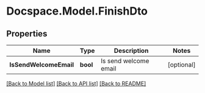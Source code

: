 # Docspace.Model.FinishDto

## Properties

Name | Type | Description | Notes
------------ | ------------- | ------------- | -------------
**IsSendWelcomeEmail** | **bool** | Is send welcome email | [optional] 

[[Back to Model list]](../README.md#documentation-for-models) [[Back to API list]](../README.md#documentation-for-api-endpoints) [[Back to README]](../README.md)

